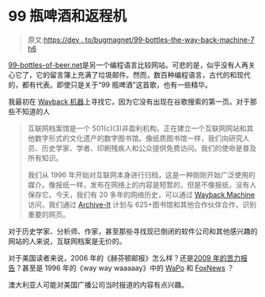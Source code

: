 # 99 瓶啤酒和返程机

> 原文:[https://dev . to/bugmagnet/99-bottles-the-way-back-machine-7 h6](https://dev.to/bugmagnet/99-bottles-of-beer-and-the-wayback-machine-7h6)

[99-bottles-of-beer.net](http://99-bottles-of-beer.net/)是另一个编程语言比较网站。可悲的是，似乎没有人再关心它了，它的留言簿上充满了垃圾邮件。然而，数百种编程语言，古代的和现代的，都有代表。即使只是关于“99 瓶啤酒”这首歌，也有一些精华。

我最初在 [Wayback 机器](https://archive.org/web/)上寻找它，因为它没有出现在谷歌搜索的第一页。对于那些不知道的人

> 互联网档案馆是一个 501(c)(3)非盈利机构，正在建立一个互联网网站和其他数字形式的文化遗产的数字图书馆。像纸质图书馆一样，我们向研究人员、历史学家、学者、印刷残疾人和公众提供免费访问。我们的使命是普及所有知识。
> 
> 我们从 1996 年开始对互联网本身进行归档，这是一种刚刚开始广泛使用的媒介。像报纸一样，发布在网络上的内容是短暂的，但是不像报纸，没有人保存它。今天，我们有 20 多年的网络历史，可以通过 [Wayback Machine](https://archive.org/web/) 访问，我们通过 [Archive-It](https://archive-it.org/) 计划与 625+图书馆和其他合作伙伴合作，识别重要的网页。

对于历史学家、分析师、作家，甚至那些寻找现已倒闭的软件公司和其他感兴趣的网站的人来说，互联网档案是无价的。

对于美国读者来说，2006 年的《赫芬顿邮报》怎么样？还是[2009 年的苦力报告](https://web.archive.org/web/20090806011232/http://www.drudgereport.com/)？甚至是 1996 年的《way way waaaaay》中的 [WaPo](https://web.archive.org/web/19961220225445/http://washingtonpost.com:80/) 和 [FoxNews](https://web.archive.org/web/19961022175132/http://www.foxnews.com:80/) ？

澳大利亚人可能对美国广播公司当时报道的内容有点兴趣。